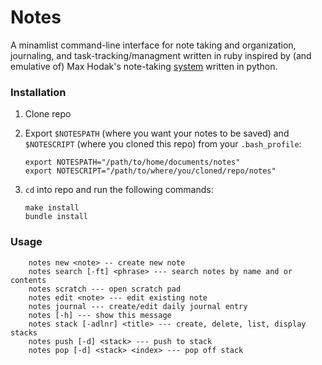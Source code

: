 # Notes

A minamlist command-line interface for note taking and organization, journaling, and task-tracking/managment written in ruby inspired by (and emulative of) Max Hodak's note-taking [system](https://github.com/maxhodak/notes) written in python. 

### Installation
1. Clone repo
2. Export `$NOTESPATH` (where you want your notes to be saved) and `$NOTESCRIPT` (where you cloned this repo) from your `.bash_profile`: 

    ```
    export NOTESPATH="/path/to/home/documents/notes"
    export NOTESCRIPT="/path/to/where/you/cloned/repo/notes"
    ```
    
3. `cd` into repo and run the following commands:

    ```
    make install
    bundle install
    ```
    
### Usage

```
	notes new <note> -- create new note
	notes search [-ft] <phrase> --- search notes by name and or contents
	notes scratch --- open scratch pad
	notes edit <note> --- edit existing note
	notes journal --- create/edit daily journal entry
	notes [-h] --- show this message
	notes stack [-adlnr] <title> --- create, delete, list, display stacks
	notes push [-d] <stack> --- push to stack
	notes pop [-d] <stack> <index> --- pop off stack
```
    
   
